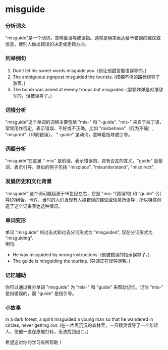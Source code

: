 # misguide

### 分析词义

  

"misguide"是一个动词，意味着误导或误指。通常是用来表达给予错误的建议或信息，使别人做出错误的决定或走错方向。

  

### 列举例句

  

1.  Don't let his sweet words misguide you. (别让他甜言蜜语误导你。)
2.  The ambiguous signpost misguided the tourists. (模糊不清的路标误导了游客。)
3.  The bomb was aimed at enemy troops but misguided. (那颗炸弹是对准敌军的，但被误导了。)

  

### 词根分析

  

"misguide"这个单词的词根主要包括 "mis-" 和 "-guide". "mis-" 来自于拉丁语，常常用作否定，表示错误、不好或不正确，比如 "misbehave"（行为不端）, "misprint"（印刷错误）。 "-guide" 是动词，意味着指导或引导。

  

### 词缀分析

  

"misguide"在这里 "-mis" 是前缀，表示错误的，具有否定的含义。"guide" 是基词，表示引导。类似的例子包括 "misplace", "misunderstand", "misdirect".

  

### 发展历史和文化背景

  

"misguide" 这个词可能起源于16世纪左右，它是 "mis-"(错误的) 和 "guide" (引导)的组合。也许，当时的人们发现有人被错误的建议或信息所误导，所以特意创造了这个词来表达这种情况。

  

### 单词变形

  

单词 "misguide" 的过去式和过去分词形式为 "misguided", 现在分词形式为 "misguiding".  
例句:

  

*   He was misguided by wrong instructions. (他被错误的指示误导了。)
*   The guide is misguiding the tourists. (导游正在误导游客。)

  

### 记忆辅助

  

你可以通过拆分单词 "misguide" 为 "mis-" 和 "guide" 来帮助记忆。记住 "mis-" 是指错误的，而 "guide" 是指引导。

  

### 小故事

  

In a dark forest, a spirit misguided a young man so that he wandered in circles, never getting out. (在一片黑沉沉的森林里，一只精灵误导了一个年轻人，使他一直在原地打转，无法找到出口。)

  

希望这对你的学习有所帮助！
